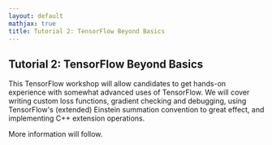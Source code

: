 ```yaml
---
layout: default
mathjax: true
title: Tutorial 2: TensorFlow Beyond Basics
---
```


## Tutorial 2: TensorFlow Beyond Basics

This TensorFlow workshop will allow candidates to get hands-on experience with somewhat advanced uses of TensorFlow. We will cover
writing custom loss functions, gradient checking and debugging, using TensorFlow's (extended) Einstein summation convention to great effect,
and implementing C++ extension operations.


More information will follow.
